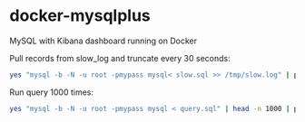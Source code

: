 # docker-mysqlplus
MySQL with Kibana dashboard running on Docker

Pull records from slow_log and truncate every 30 seconds:
```bash
yes "mysql -b -N -u root -pmypass mysql< slow.sql >> /tmp/slow.log" | parallel --delay 30
```

Run query 1000 times:
```bash
yes "mysql -b -N -u root -pmypass mysql < query.sql" | head -n 1000 | parallel
```
